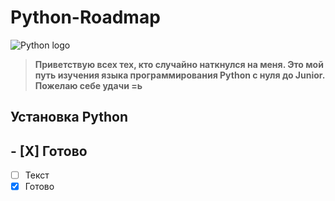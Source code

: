 # Python-Roadmap

![Python logo](https://www.python.org/static/img/python-logo.png)

> __Приветствую всех тех, кто случайно наткнулся на меня. Это мой путь изучения языка программирования Python с нуля до Junior. Пожелаю себе удачи =ь__

## Установка Python
## - [X] Готово
- [ ] Текст
- [X] Готово
